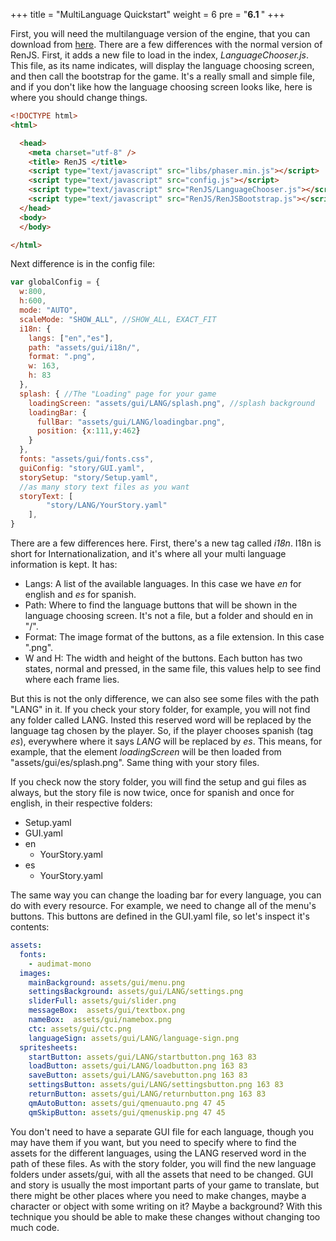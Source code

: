 +++
title = "MultiLanguage Quickstart"
weight = 6
pre = "<b>6.1 </b>"
+++

First, you will need the multilanguage version of the engine, that you can download from [here](https://gitlab.com/lunafromthemoon/RenJSMultilanguage). There are a few differences with the normal version of RenJS. First, it adds a new file to load in the index, _LanguageChooser.js_. This file, as its name indicates, will display the language choosing screen, and then call the bootstrap for the game. It's a really small and simple file, and if you don't like how the language choosing screen looks like, here is where you should change things.

```html
<!DOCTYPE html>
<html>

  <head>
    <meta charset="utf-8" />
    <title> RenJS </title>
    <script type="text/javascript" src="libs/phaser.min.js"></script>
    <script type="text/javascript" src="config.js"></script>     
    <script type="text/javascript" src="RenJS/LanguageChooser.js"></script>     
    <script type="text/javascript" src="RenJS/RenJSBootstrap.js"></script>     
  </head>
  <body>    
  </body>

</html>
```

Next difference is in the config file:

```js
var globalConfig = {
  w:800,
  h:600,
  mode: "AUTO",
  scaleMode: "SHOW_ALL", //SHOW_ALL, EXACT_FIT
  i18n: {
    langs: ["en","es"],
    path: "assets/gui/i18n/",
    format: ".png",
    w: 163,
    h: 83
  },
  splash: { //The "Loading" page for your game
    loadingScreen: "assets/gui/LANG/splash.png", //splash background
    loadingBar: {
      fullBar: "assets/gui/LANG/loadingbar.png",
      position: {x:111,y:462}
    }
  },
  fonts: "assets/gui/fonts.css",
  guiConfig: "story/GUI.yaml",
  storySetup: "story/Setup.yaml",
  //as many story text files as you want
  storyText: [
        "story/LANG/YourStory.yaml"
    ],
}

```

There are a few differences here. First, there's a new tag called _i18n_. I18n is short for Internationalization, and it's where all your multi language information is kept. It has:

* Langs: A list of the available languages. In this case we have _en_ for english and _es_ for spanish.
* Path: Where to find the language buttons that will be shown in the language choosing screen. It's not a file, but a folder and should en in "/".
* Format: The image format of the buttons, as a file extension. In this case ".png".
* W and H: The width and height of the buttons. Each button has two states, normal and pressed, in the same file, this values help to see find where each frame lies.

But this is not the only difference, we can also see some files with the path "LANG" in it. If you check your story folder, for example, you will not find any folder called LANG. Insted this reserved word will be replaced by the language tag chosen by the player. So, if the player chooses spanish (tag _es_), everywhere where it says _LANG_ will be replaced by _es_. This means, for example, that the element _loadingScreen_ will be then loaded from "assets/gui/es/splash.png". Same thing with your story files.

If you check now the story folder, you will find the setup and gui files as always, but the story file is now twice, once for spanish and once for english, in their respective folders:

* Setup.yaml
* GUI.yaml
* en
  * YourStory.yaml
* es
  * YourStory.yaml

The same way you can change the loading bar for every language, you can do with every resource. For example, we need to change all of the menu's buttons. This buttons are defined in the GUI.yaml file, so let's inspect it's contents:

```yaml
assets:
  fonts:
    - audimat-mono
  images:
    mainBackground: assets/gui/menu.png
    settingsBackground: assets/gui/LANG/settings.png
    sliderFull: assets/gui/slider.png
    messageBox:  assets/gui/textbox.png
    nameBox:  assets/gui/namebox.png
    ctc: assets/gui/ctc.png
    languageSign: assets/gui/LANG/language-sign.png
  spritesheets:
    startButton: assets/gui/LANG/startbutton.png 163 83
    loadButton: assets/gui/LANG/loadbutton.png 163 83
    saveButton: assets/gui/LANG/savebutton.png 163 83
    settingsButton: assets/gui/LANG/settingsbutton.png 163 83
    returnButton: assets/gui/LANG/returnbutton.png 163 83
    qmAutoButton: assets/gui/qmenuauto.png 47 45
    qmSkipButton: assets/gui/qmenuskip.png 47 45
```

You don't need to have a separate GUI file for each language, though you may have them if you want, but you need to specify where to find the assets for the different languages, using the LANG reserved word in the path of these files. As with the story folder, you will find the new language folders under assets/gui, with all the assets that need to be changed.
GUI and story is usually the most important parts of your game to translate, but there might be other places where you need to make changes, maybe a character or object with some writing on it? Maybe a background? With this technique you should be able to make these changes without changing too much code.